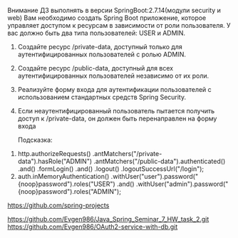 Внимание ДЗ выполнять в версии SpringBoot:2.7.14(модули security и web)
Вам необходимо создать Spring Boot приложение, которое управляет доступом 
к ресурсам в зависимости от роли пользователя. 
У вас должно быть два типа пользователей: USER и ADMIN.
1. Создайте ресурс /private-data, доступный только 
для аутентифицированных пользователей с ролью ADMIN.
2. Создайте ресурс /public-data, доступный для всех
аутентифицированных пользователей независимо от их роли.
3. Реализуйте форму входа для аутентификации пользователей
с использованием стандартных средств Spring Security.
4. Если неаутентифицированный пользователь пытается получить
доступ к /private-data, он должен быть перенаправлен на форму входа

   Подсказка:
1) http.authorizeRequests()
   .antMatchers("/private-data").hasRole("ADMIN")
   .antMatchers("/public-data").authenticated()
   .and()
   .formLogin()
   .and()
   .logout()
   .logoutSuccessUrl("/login");
2) auth.inMemoryAuthentication()
   .withUser("user").password("{noop}password").roles("USER")
   .and()
   .withUser("admin").password("{noop}password").roles("ADMIN");

https://github.com/spring-projects

https://github.com/Evgen986/Java_Spring_Seminar_7_HW_task_2.git
https://github.com/Evgen986/OAuth2-service-with-db.git